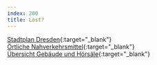 ```yaml
---
index: 200
title: Lost?
---
```


[Stadtplan Dresden](https://www.openstreetmap.org/relation/191645){:target="_blank"}  
[Örtliche Nahverkehrsmittel](http://www.dvb.de/de/Fahrplan/Verbindungsauskunft/){:target="_blank"}  
[Übersicht Gebäude und Hörsäle](https://navigator.tu-dresden.de/){:target="_blank"}
